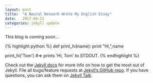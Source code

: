 ```yaml
---
layout: post
title:  "A Neural Network Wrote My English Essay"
date:   2017-04-21 
categories: jekyll update
---
```

This blog is coming soon...

{% highlight python %}
def print_hi(name):
  print "Hi,",name

print_hi('Tom')
#=> prints 'Hi, Tom' to STDOUT.
{% endhighlight %}

Check out the [Jekyll docs][jekyll-docs] for more info on how to get the most out of Jekyll. File all bugs/feature requests at [Jekyll’s GitHub repo][jekyll-gh]. If you have questions, you can ask them on [Jekyll Talk][jekyll-talk].

[jekyll-docs]: http://jekyllrb.com/docs/home
[jekyll-gh]:   https://github.com/jekyll/jekyll
[jekyll-talk]: https://talk.jekyllrb.com/
